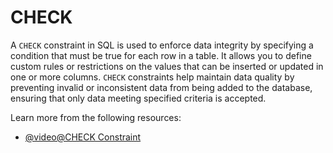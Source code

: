 # CHECK

A `CHECK` constraint in SQL is used to enforce data integrity by specifying a condition that must be true for each row in a table. It allows you to define custom rules or restrictions on the values that can be inserted or updated in one or more columns. `CHECK` constraints help maintain data quality by preventing invalid or inconsistent data from being added to the database, ensuring that only data meeting specified criteria is accepted.

Learn more from the following resources:

- [@video@CHECK Constraint](https://www.youtube.com/watch?v=EeG2boJCXbc)
